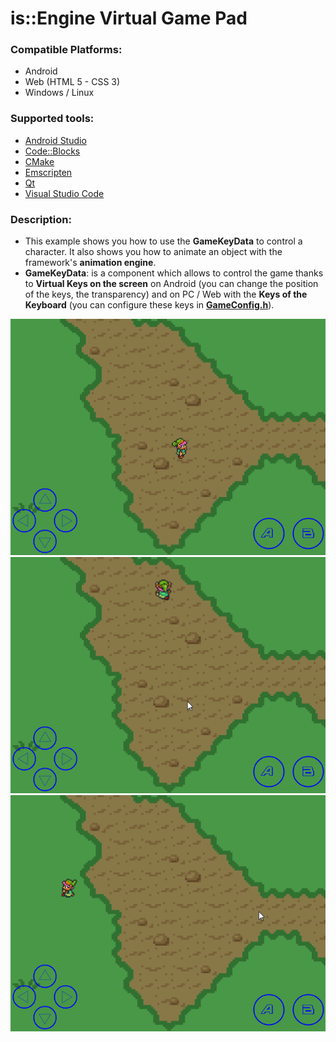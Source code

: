# is::Engine Virtual Game Pad
### Compatible Platforms:
- Android
- Web (HTML 5 - CSS 3)
- Windows / Linux

### Supported tools:
- [Android Studio](https://github.com/Is-Daouda/is-Engine#-android-studio)
- [Code::Blocks](https://github.com/Is-Daouda/is-Engine#-codeblocks)
- [CMake](https://github.com/Is-Daouda/is-Engine#-cmake)
- [Emscripten](https://github.com/Is-Daouda/is-Engine#-web-html-5---css-3)
- [Qt](https://github.com/Is-Daouda/is-Engine#-qt-creator)
- [Visual Studio Code](https://github.com/Is-Daouda/is-Engine#-visual-studio-code)

### Description:
- This example shows you how to use the **GameKeyData** to control a character. It also shows you how to animate an object with the framework's **animation engine**.
- **GameKeyData**: is a component which allows to control the game thanks to **Virtual Keys on the screen** on Android (you can change the position of the keys, the transparency) and on PC / Web with the **Keys of the Keyboard** (you can configure these keys in **[GameConfig.h](./app/src/main/cpp/app_src/config/GameConfig.h#L51)**).

![image 1](./images/image_1.png)
![image 2](./images/image_2.png)
![image 3](./images/image_3.png)
